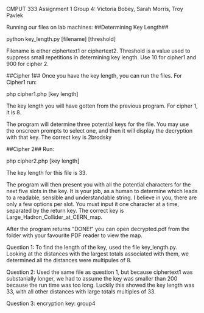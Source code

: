 CMPUT 333 Assignment 1
Group 4: Victoria Bobey, Sarah Morris, Troy Pavlek

Running our files on lab machines:
##Determining Key Length##

python key_length.py [filename] [threshold]

Filename is either ciphertext1 or ciphertext2.
Threshold is a value used to suppress small repetitions in determining key length. Use 10 for cipher1 and 900 for cipher 2.

##Cipher 1##
Once you have the key length, you can run the files. For Cipher1 run:

php cipher1.php [key length]

The key length you will have gotten from the previous program. For cipher 1, it is 8.

The program will determine three potential keys for the file. You may use the onscreen prompts to select one, and then it will display the decryption with that key. The correct key is 2brodsky

##Cipher 2##
Run:

php cipher2.php [key length]

The key length for this file is 33.

The program will then present you with all the potential characters for the next five slots in the key. It is your job, as a human to determine which leads to a readable, sensible and understandable string. I believe in you, there are only a few options per slot. You must input it one character at a time, separated by the return key. The correct key is Large_Hadron_Collider_at_CERN_map.

After the program returns "DONE!" you can open decrypted.pdf from the folder with your favourite PDF reader to view the map.

Question 1:
To find the length of the key, used the file key_length.py. Looking at the distances 
with the largest totals associated with them, we determined all the distances were multipules
of 8.

Question 2:
Used the same file as question 1, but because ciphertext1 was substanially longer, we had to
assume the key was smaller than 200 because the run time was too long. Luckily this showed the key length 
was 33, with all other distances with large totals multiples of 33.

Question 3:
encryption key: group4

